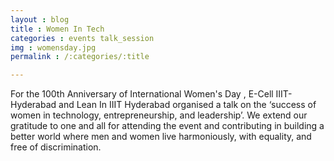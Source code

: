 ```yaml
---
layout : blog
title : Women In Tech
categories : events talk_session
img : womensday.jpg
permalink : /:categories/:title

---
```


For the 100th Anniversary of International Women's Day , E-Cell IIIT-Hyderabad and Lean In IIIT Hyderabad organised a talk on the ‘success of women in technology, entrepreneurship, and leadership’. We extend our gratitude to one and all for attending the event and contributing in building a better world where men and women live harmoniously, with equality, and free of discrimination. 